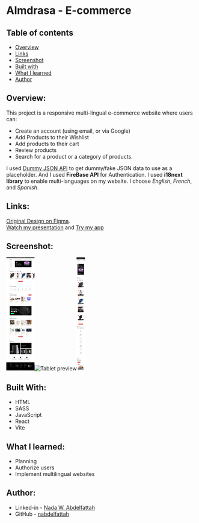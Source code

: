 # Almdrasa - E-commerce

## Table of contents

- [Overview](#overview)
- [Links](#links)
- [Screenshot](#screenshot)
- [Built with](#built-with)
- [What I learned](#what-i-learned)
- [Author](#author)

## Overview:

This project is a responsive multi-lingual e-commerce website where users can:

- Create an account (using email, or via Google)
- Add Products to their Wishlist
- Add products to their cart
- Review products
- Search for a product or a category of products.

I used [Dummy JSON API](https://dummyjson.com/) to get dummy/fake JSON data to use as a placeholder. And I used **FireBase API** for Authentication. I used **i18next library** to enable multi-languages on my website. I choose _English_, _French_, and _Spanish_.

## Links:

[Original Design on Figma](https://www.figma.com/file/yn2DFQJla0UiSMvomFsqwT/E-Commerce-Website-%D9%90Almdrasa?type=design&node-id=1-3&mode=design&t=d3LCgTgpGZAG20AI-0).</br>
[Watch my presentation](https://youtu.be/kR0Ua1kgMRc) and
[Try my app](https://exclusive-online-store.vercel.app/)

## Screenshot:

<img src="./design/desktop-preview.png" alt="Desktop preview" height="300"><img src="./design/tablet-preview.png" alt="Tablet preview" height="300"><img src="./design/phone-preview.png" alt="Mobile preview" height="300">

## Built With:

- HTML
- SASS
- JavaScript
- React
- Vite

## What I learned:

- Planning
- Authorize users
- Implement multilingual websites

## Author:

- Linked-in - [Nada W. Abdelfattah](https://www.linkedin.com/in/nada-w-abdelfattah/)
- GitHub - [nabdelfattah](https://github.com/nabdelfattah)
